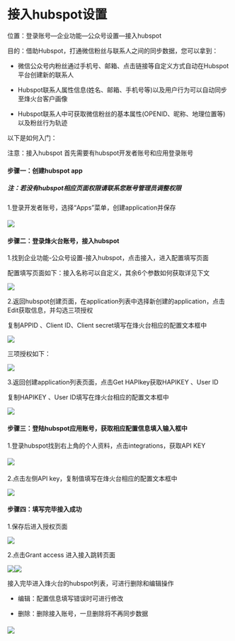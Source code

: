 # 接入hubspot设置

位置：登录账号—企业功能—公众号设置—接入hubspot

目的：借助Hubspot，打通微信粉丝与联系人之间的同步数据，您可以拿到：

* 微信公众号内粉丝通过手机号、邮箱、点击链接等自定义方式自动在Hubspot平台创建新的联系人

* Hubspot联系人属性信息\(姓名、邮箱、手机号等\)以及用户行为可以自动同步至烽火台客户画像

* Hubspot联系人中可获取微信粉丝的基本属性\(OPENID、昵称、地理位置等\)以及粉丝行为轨迹

以下是如何入门：

注意：接入hubspot 首先需要有hubspot开发者账号和应用登录账号

#### 步骤一：创建hubspot app

##### 注：若没有hubspot相应页面权限请联系您账号管理员调整权限

1.登录开发者账号，选择“Apps”菜单，创建application并保存

#### ![](/assets/createhubspot.png)

#### 步骤二：登录烽火台账号，接入hubspot

1.找到企业功能-公众号设置-接入hubspot，点击接入，进入配置填写页面

配置填写页面如下：接入名称可以自定义，其余6个参数如何获取详见下文

![](/assets/createhubspotjieru.png)



2.返回hubspot创建页面，在application列表中选择新创建的application，点击Edit获取信息，并勾选三项授权

复制APPID 、Client ID、Client secret填写在烽火台相应的配置文本框中

![](/assets/hqapp.png)

三项授权如下：

![](/assets/gxsq.png)

3.返回创建application列表页面，点击Get HAPIkey获取HAPIKEY 、User ID

复制HAPIKEY 、User ID填写在烽火台相应的配置文本框中

![](/assets/haip.png)

#### 步骤三：登陆hubspot应用账号，获取相应配置信息填入输入框中

1.登录hubspot找到右上角的个人资料，点击integrations，获取API KEY

#### ![](/assets/qh.png)

2.点击左侧API key，复制值填写在烽火台相应的配置文本框中

![](/assets/apikeys.png)

#### 步骤四：填写完毕接入成功

1.保存后进入授权页面

![](/assets/savelist.png)

2.点击Grant access 进入接入跳转页面

![](/assets/shouquan.png)![](/assets/jieruyanzheng.png)



接入完毕进入烽火台的hubspot列表，可进行删除和编辑操作

* 编辑：配置信息填写错误时可进行修改

* 删除：删除接入账号，一旦删除将不再同步数据

#### ![](/assets/hubspotlb.png)




